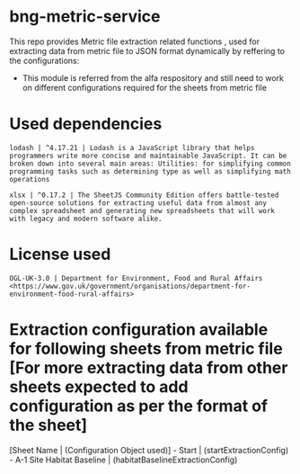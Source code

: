 # bng-metric-service
This repo provides Metric file extraction related functions , used for extracting data from metric file to JSON format dynamically by reffering to the configurations:

* This module is referred from the alfa respository and still need to work on different configurations required for the sheets from metric file

# Used dependencies
    lodash | ^4.17.21 | Lodash is a JavaScript library that helps programmers write more concise and maintainable JavaScript. It can be broken down into several main areas: Utilities: for simplifying common programming tasks such as determining type as well as simplifying math operations

    xlsx | ^0.17.2 | The SheetJS Community Edition offers battle-tested open-source solutions for extracting useful data from almost any complex spreadsheet and generating new spreadsheets that will work with legacy and modern software alike.

# License used
    OGL-UK-3.0 | Department for Environment, Food and Rural Affairs <https://www.gov.uk/government/organisations/department-for-environment-food-rural-affairs>

# Extraction configuration available for following sheets from metric file [For more extracting data from other sheets expected to add configuration as per the format of the sheet]
[Sheet Name | (Configuration Object used)]
    - Start | (startExtractionConfig)
    - A-1 Site Habitat Baseline | (habitatBaselineExtractionConfig)

